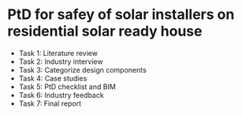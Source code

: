 # PtD for safey of solar installers on residential solar ready house
* Task 1: Literature review
* Task 2: Industry interview
* Task 3: Categorize design components
* Task 4: Case studies
* Task 5: PtD checklist and BIM
* Task 6: Industry feedback
* Task 7: Final report 
